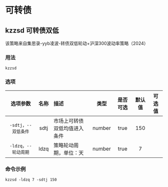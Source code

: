 # 可转债

## kzzsd 可转债双低

该策略来自集思录-yyb凌波-转债双低轮动+沪深300波动率策略（2024）

### 用法

`kzzsd`

### 选项

|      选项参数       | 名称 | 描述                         |  类型  | 是否可选 | 默认值 | 可选值 |
| :-----------------: | :--: | :--------------------------- | :----: | :------: | :----: | :----: |
| `-sdtj，--双低条件` | sdtj | 市场上可转债双低均值进入条件 | number |   true   |  150   |        |
| `-ldzq，--轮动周期` | ldzq | 策略轮动周期，单位：天       | number |   true   |   7    |        |

### 命令示例

`kzzsd -ldzq 7 -sdtj 150`
<IStockShellDemo cmd='kzzsd -ldzq 7 -sdtj 150' :domains='[{"viewName":"可转债","name":"kzz"}]' :height='480'/>
